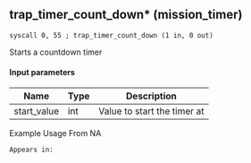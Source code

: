 ## trap_timer_count_down* (mission_timer)

`syscall 0, 55 ; trap_timer_count_down (1 in, 0 out)`

Starts a countdown timer

#### Input parameters
| Name | Type | Description
|------|------|------------
| start_value   | int   | Value to start the timer at


Example Usage From NA






	Appears in:



